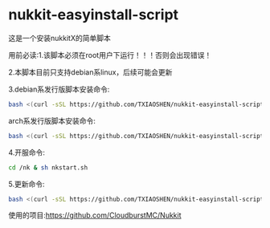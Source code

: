 # nukkit-easyinstall-script

这是一个安装nukkitX的简单脚本

用前必读:1.该脚本必须在root用户下运行！！！否则会出现错误！

2.本脚本目前只支持debian系linux，后续可能会更新

3.debian系发行版脚本安装命令:
```bash
bash <(curl -sSL https://github.com/TXIAOSHEN/nukkit-easyinstall-script/raw/main/debian_nkinstall.sh)
```
arch系发行版脚本安装命令:
```bash
bash <(curl -sSL https://github.com/TXIAOSHEN/nukkit-easyinstall-script/raw/main/arch_nkinstall.sh)
```
4.开服命令:
```bash
cd /nk & sh nkstart.sh
```
5.更新命令:
```bash
bash <(curl -sSL https://github.com/TXIAOSHEN/nukkit-easyinstall-script/raw/main/update.sh)
```

使用的项目:https://github.com/CloudburstMC/Nukkit
